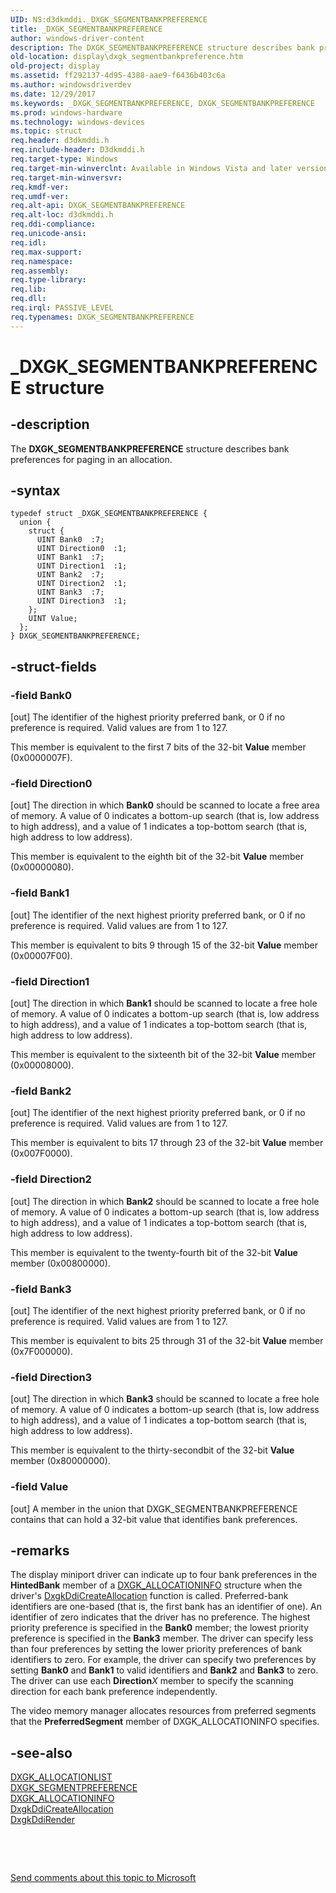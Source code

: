 ```yaml
---
UID: NS:d3dkmddi._DXGK_SEGMENTBANKPREFERENCE
title: _DXGK_SEGMENTBANKPREFERENCE
author: windows-driver-content
description: The DXGK_SEGMENTBANKPREFERENCE structure describes bank preferences for paging in an allocation.
old-location: display\dxgk_segmentbankpreference.htm
old-project: display
ms.assetid: ff292137-4d95-4388-aae9-f6436b403c6a
ms.author: windowsdriverdev
ms.date: 12/29/2017
ms.keywords: _DXGK_SEGMENTBANKPREFERENCE, DXGK_SEGMENTBANKPREFERENCE
ms.prod: windows-hardware
ms.technology: windows-devices
ms.topic: struct
req.header: d3dkmddi.h
req.include-header: D3dkmddi.h
req.target-type: Windows
req.target-min-winverclnt: Available in Windows Vista and later versions of the Windows operating systems.
req.target-min-winversvr: 
req.kmdf-ver: 
req.umdf-ver: 
req.alt-api: DXGK_SEGMENTBANKPREFERENCE
req.alt-loc: d3dkmddi.h
req.ddi-compliance: 
req.unicode-ansi: 
req.idl: 
req.max-support: 
req.namespace: 
req.assembly: 
req.type-library: 
req.lib: 
req.dll: 
req.irql: PASSIVE_LEVEL
req.typenames: DXGK_SEGMENTBANKPREFERENCE
---
```


# _DXGK_SEGMENTBANKPREFERENCE structure



## -description
The <b>DXGK_SEGMENTBANKPREFERENCE</b> structure describes bank preferences for paging in an allocation.



## -syntax

````
typedef struct _DXGK_SEGMENTBANKPREFERENCE {
  union {
    struct {
      UINT Bank0  :7;
      UINT Direction0  :1;
      UINT Bank1  :7;
      UINT Direction1  :1;
      UINT Bank2  :7;
      UINT Direction2  :1;
      UINT Bank3  :7;
      UINT Direction3  :1;
    };
    UINT Value;
  };
} DXGK_SEGMENTBANKPREFERENCE;
````


## -struct-fields

### -field Bank0

[out] The identifier of the highest priority preferred bank, or 0 if no preference is required. Valid values are from 1 to 127.

This member is equivalent to the first 7 bits of the 32-bit <b>Value</b> member (0x0000007F). 


### -field Direction0

[out] The direction in which <b>Bank0</b> should be scanned to locate a free area of memory. A value of 0 indicates a bottom-up search (that is, low address to high address), and a value of 1 indicates a top-bottom search (that is, high address to low address).

This member is equivalent to the eighth bit of the 32-bit <b>Value</b> member (0x00000080). 


### -field Bank1

[out] The identifier of the next highest priority preferred bank, or 0 if no preference is required. Valid values are from 1 to 127.

This member is equivalent to bits 9 through 15 of the 32-bit <b>Value</b> member (0x00007F00). 


### -field Direction1

[out] The direction in which <b>Bank1</b> should be scanned to locate a free hole of memory. A value of 0 indicates a bottom-up search (that is, low address to high address), and a value of 1 indicates a top-bottom search (that is, high address to low address).

This member is equivalent to the sixteenth bit of the 32-bit <b>Value</b> member (0x00008000). 


### -field Bank2

[out] The identifier of the next highest priority preferred bank, or 0 if no preference is required. Valid values are from 1 to 127.

This member is equivalent to bits 17 through 23 of the 32-bit <b>Value</b> member (0x007F0000). 


### -field Direction2

[out] The direction in which <b>Bank2</b> should be scanned to locate a free hole of memory. A value of 0 indicates a bottom-up search (that is, low address to high address), and a value of 1 indicates a top-bottom search (that is, high address to low address).

This member is equivalent to the twenty-fourth bit of the 32-bit <b>Value</b> member (0x00800000). 


### -field Bank3

[out] The identifier of the next highest priority preferred bank, or 0 if no preference is required. Valid values are from 1 to 127.

This member is equivalent to bits 25 through 31 of the 32-bit <b>Value</b> member (0x7F000000). 


### -field Direction3

[out] The direction in which <b>Bank3</b> should be scanned to locate a free hole of memory. A value of 0 indicates a bottom-up search (that is, low address to high address), and a value of 1 indicates a top-bottom search (that is, high address to low address).

This member is equivalent to the thirty-secondbit of the 32-bit <b>Value</b> member (0x80000000). 


### -field Value

[out] A member in the union that DXGK_SEGMENTBANKPREFERENCE contains that can hold a 32-bit value that identifies bank preferences.


## -remarks
The display miniport driver can indicate up to four bank preferences in the <b>HintedBank</b> member of a <a href="..\d3dkmddi\ns-d3dkmddi-_dxgk_allocationinfo.md">DXGK_ALLOCATIONINFO</a> structure when the driver's <a href="..\d3dkmddi\nc-d3dkmddi-dxgkddi_createallocation.md">DxgkDdiCreateAllocation</a> function is called. Preferred-bank identifiers are one-based (that is, the first bank has an identifier of one). An identifier of zero indicates that the driver has no preference. The highest priority preference is specified in the <b>Bank0</b> member; the lowest priority preference is specified in the <b>Bank3</b> member. The driver can specify less than four preferences by setting the lower priority preferences of bank identifiers to zero. For example, the driver can specify two preferences by setting <b>Bank0</b> and <b>Bank1</b> to valid identifiers and <b>Bank2</b> and <b>Bank3</b> to zero. The driver can use each <b>Direction</b><i>X</i> member to specify the scanning direction for each bank preference independently. 

 The video memory manager  allocates resources from  preferred segments that the <b>PreferredSegment</b> member of DXGK_ALLOCATIONINFO specifies. 


## -see-also
<dl>
<dt>
<a href="..\d3dkmddi\ns-d3dkmddi-_dxgk_allocationlist.md">DXGK_ALLOCATIONLIST</a>
</dt>
<dt>
<a href="https://msdn.microsoft.com/library/windows/hardware/ff562047">DXGK_SEGMENTPREFERENCE</a>
</dt>
<dt>
<a href="..\d3dkmddi\ns-d3dkmddi-_dxgk_allocationinfo.md">DXGK_ALLOCATIONINFO</a>
</dt>
<dt>
<a href="..\d3dkmddi\nc-d3dkmddi-dxgkddi_createallocation.md">DxgkDdiCreateAllocation</a>
</dt>
<dt>
<a href="..\d3dkmddi\nc-d3dkmddi-dxgkddi_render.md">DxgkDdiRender</a>
</dt>
</dl>
 

 

<a href="mailto:wsddocfb@microsoft.com?subject=Documentation%20feedback [display\display]:%20DXGK_SEGMENTBANKPREFERENCE structure%20 RELEASE:%20(12/29/2017)&amp;body=%0A%0APRIVACY STATEMENT%0A%0AWe use your feedback to improve the documentation. We don't use your email address for any other purpose, and we'll remove your email address from our system after the issue that you're reporting is fixed. While we're working to fix this issue, we might send you an email message to ask for more info. Later, we might also send you an email message to let you know that we've addressed your feedback.%0A%0AFor more info about Microsoft's privacy policy, see http://privacy.microsoft.com/en-us/default.aspx." title="Send comments about this topic to Microsoft">Send comments about this topic to Microsoft</a>


